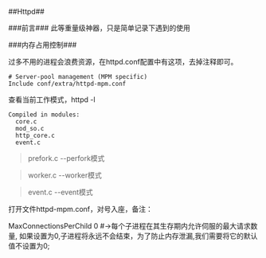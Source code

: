 ##Httpd##

###前言###
此等重量级神器，只是简单记录下遇到的使用



###内存占用控制###

过多不用的进程会浪费资源，在httpd.conf配置中有这项，去掉注释即可。
	
	# Server-pool management (MPM specific)
	Include conf/extra/httpd-mpm.conf

查看当前工作模式，httpd -l

	Compiled in modules:
	  core.c
	  mod_so.c
	  http_core.c
	  event.c

>prefork.c  --perfork模式

>worker.c   --worker模式

>event.c    --event模式

打开文件httpd-mpm.conf，对号入座，备注：

MaxConnectionsPerChild   0 #→每个子进程在其生存期内允许伺服的最大请求数量, 如果设置为0,子进程将永远不会结束，为了防止内存泄漏,我们需要将它的默认值不设置为0;
